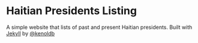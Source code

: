 # Haitian Presidents Listing
A simple website that lists of past and present Haitian presidents.
Built with [Jekyll](https://jekyllrb.com) by [@kenoldb](http://www.twitter.com/kenoldb)
